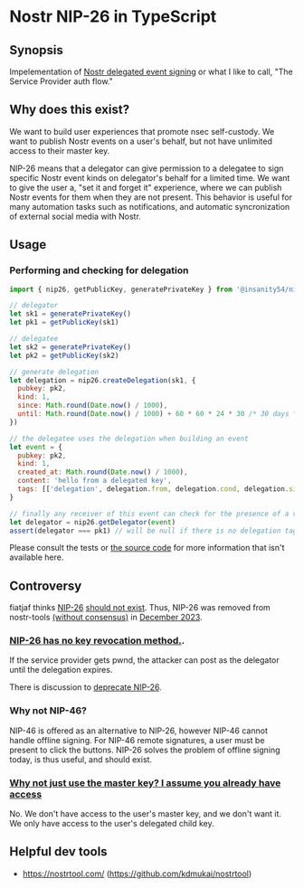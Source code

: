 # Nostr NIP-26 in TypeScript

## Synopsis

Impelementation of [Nostr delegated event signing](https://github.com/nostr-protocol/nips/blob/master/26.md) or what I like to call, "The Service Provider auth flow."

## Why does this exist?

We want to build user experiences that promote nsec self-custody. We want to publish Nostr events on a user's behalf, but not have unlimited access to their master key.

NIP-26 means that a delegator can give permission to a delegatee to sign specific Nostr event kinds on delegator's behalf for a limited time. We want to give the user a, "set it and forget it" experience, where we can publish Nostr events for them when they are not present. This behavior is useful for many automation tasks such as notifications, and automatic syncronization of external social media with Nostr.

## Usage

### Performing and checking for delegation

```js
import { nip26, getPublicKey, generatePrivateKey } from '@insanity54/nip26'

// delegator
let sk1 = generatePrivateKey()
let pk1 = getPublicKey(sk1)

// delegatee
let sk2 = generatePrivateKey()
let pk2 = getPublicKey(sk2)

// generate delegation
let delegation = nip26.createDelegation(sk1, {
  pubkey: pk2,
  kind: 1,
  since: Math.round(Date.now() / 1000),
  until: Math.round(Date.now() / 1000) + 60 * 60 * 24 * 30 /* 30 days */,
})

// the delegatee uses the delegation when building an event
let event = {
  pubkey: pk2,
  kind: 1,
  created_at: Math.round(Date.now() / 1000),
  content: 'hello from a delegated key',
  tags: [['delegation', delegation.from, delegation.cond, delegation.sig]],
}

// finally any receiver of this event can check for the presence of a valid delegation tag
let delegator = nip26.getDelegator(event)
assert(delegator === pk1) // will be null if there is no delegation tag or if it is invalid
```

Please consult the tests or [the source code](https://github.com/fiatjaf/nostr-tools) for more information that isn't available here.


## Controversy

fiatjaf thinks [NIP-26](https://fiatjaf.com/4c79fd7b.html) [should not exist](https://github.com/nbd-wtf/nostr-tools/pull/323#issuecomment-1854144817). Thus, NIP-26 was removed from nostr-tools [(without consensus)](https://github.com/nbd-wtf/nostr-tools/pull/323#issuecomment-1854213944) in [December 2023](https://github.com/nbd-wtf/nostr-tools/commit/867aa11d126a924e615e32871700d66b0f02e241#diff-7ae45ad102eab3b6d7e7896acd08c427a9b25b346470d7bc6507b6481575d519). 

### [NIP-26 has no key revocation method.](https://github.com/nostr-protocol/nips/issues/247).

If the service provider gets pwnd, the attacker can post as the delegator until the delegation expires.


There is discussion to [deprecate NIP-26](https://github.com/nostr-protocol/nips/pull/1051).

### Why not NIP-46?

NIP-46 is offered as an alternative to NIP-26, however NIP-46 cannot handle offline signing. For NIP-46 remote signatures, a user must be present to click the buttons. NIP-26 solves the problem of offline signing today, is thus useful, and should exist.


### [Why not just use the master key? I assume you already have access](https://github.com/nbd-wtf/nostr-tools/pull/323#issuecomment-1854234819)

No. We don't have access to the user's master key, and we don't want it. We only have access to the user's delegated child key.


## Helpful dev tools

  * https://nostrtool.com/ (https://github.com/kdmukai/nostrtool)

